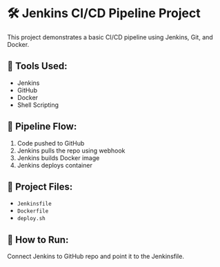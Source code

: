 # 🛠️ Jenkins CI/CD Pipeline Project

This project demonstrates a basic CI/CD pipeline using Jenkins, Git, and Docker.

## 🔧 Tools Used:
- Jenkins
- GitHub
- Docker
- Shell Scripting

## 🔁 Pipeline Flow:
1. Code pushed to GitHub
2. Jenkins pulls the repo using webhook
3. Jenkins builds Docker image
4. Jenkins deploys container

## 📂 Project Files:
- `Jenkinsfile`
- `Dockerfile`
- `deploy.sh`

## 📌 How to Run:
Connect Jenkins to GitHub repo and point it to the Jenkinsfile.

